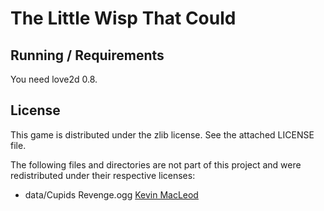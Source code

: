 # The Little Wisp That Could

## Running / Requirements

You need love2d 0.8.

## License

This game is distributed under the zlib license. See the attached LICENSE file.

The following files and directories are not part of this project and were redistributed under their respective licenses:

* data/Cupids Revenge.ogg [Kevin MacLeod](http://incompetech.com/)
